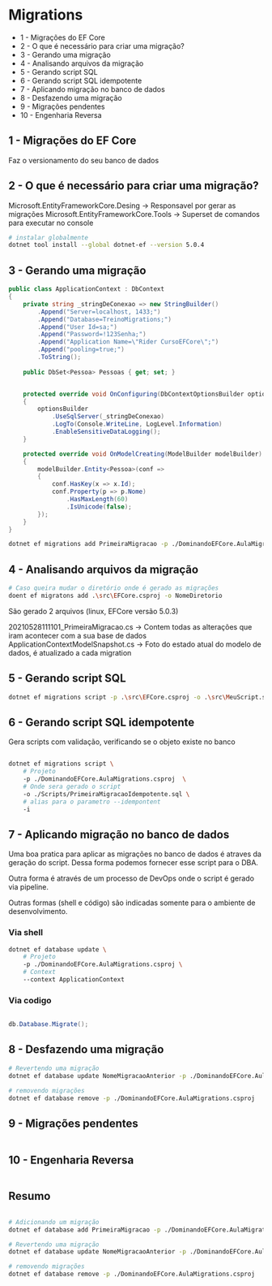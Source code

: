 # Migrations

* 1 - Migrações do EF Core
* 2 - O que é necessário para criar uma migração?
* 3 - Gerando uma migração
* 4 - Analisando arquivos da migração
* 5 - Gerando script SQL
* 6 - Gerando script SQL idempotente
* 7 - Aplicando migração no banco de dados
* 8 - Desfazendo uma migração
* 9 - Migrações pendentes
* 10 - Engenharia Reversa


## 1 - Migrações do EF Core

Faz o versionamento do seu banco de dados

## 2 - O que é necessário para criar uma migração?

Microsoft.EntityFrameworkCore.Desing -> Responsavel por gerar as migrações
Microsoft.EntityFrameworkCore.Tools -> Superset de comandos para executar no console



```bash
# instalar globalmente
dotnet tool install --global dotnet-ef --version 5.0.4
```

## 3 - Gerando uma migração

```c#
public class ApplicationContext : DbContext
{
    private string _stringDeConexao => new StringBuilder()
        .Append("Server=localhost, 1433;")
        .Append("Database=TreinoMigrations;")
        .Append("User Id=sa;")
        .Append("Password=!123Senha;")
        .Append("Application Name=\"Rider CursoEFCore\";")
        .Append("pooling=true;")
        .ToString();
    
    public DbSet<Pessoa> Pessoas { get; set; }


    protected override void OnConfiguring(DbContextOptionsBuilder optionsBuilder)
    {
        optionsBuilder
            .UseSqlServer(_stringDeConexao)
            .LogTo(Console.WriteLine, LogLevel.Information)
            .EnableSensitiveDataLogging();
    }

    protected override void OnModelCreating(ModelBuilder modelBuilder)
    {
        modelBuilder.Entity<Pessoa>(conf =>
        {
            conf.HasKey(x => x.Id);
            conf.Property(p => p.Nome)
                .HasMaxLength(60)
                .IsUnicode(false);
        });
    }
}
```

```bash
dotnet ef migrations add PrimeiraMigracao -p ./DominandoEFCore.AulaMigrations.csproj
```

## 4 - Analisando arquivos da migração

```bash
# Caso queira mudar o diretório onde é gerado as migrações
doent ef migratons add .\src\EFCore.csproj -o NomeDiretorio
```

São gerado 2 arquivos (linux, EFCore versão 5.0.3) 

20210528111101_PrimeiraMigracao.cs -> Contem todas as alterações que iram acontecer com a 
sua base de dados
ApplicationContextModelSnapshot.cs -> Foto do estado atual do modelo de dados, é atualizado
a cada migration

## 5 - Gerando script SQL

```bash
dotnet ef migrations script -p .\src\EFCore.csproj -o .\src\MeuScript.sql
```

## 6 - Gerando script SQL idempotente
Gera scripts com validação, verificando se o objeto existe no banco

```bash

dotnet ef migrations script \
    # Projeto
    -p ./DominandoEFCore.AulaMigrations.csproj  \
    # Onde sera gerado o script
    -o ./Scripts/PrimeiraMigracaoIdempotente.sql \
    # alias para o parametro --idempontent
    -i
```

## 7 - Aplicando migração no banco de dados

Uma boa pratica para aplicar as migrações no banco de dados é 
atraves da geração do script. Dessa forma podemos fornecer esse script
para o DBA.

Outra forma é através de um processo de DevOps onde o script é gerado via pipeline.

Outras formas (shell e código) são indicadas somente para o ambiente de desenvolvimento.

### Via shell

```bash
dotnet ef database update \
    # Projeto
    -p ./DominandoEFCore.AulaMigrations.csproj \
    # Context
    --context ApplicationContext

```

### Via codigo

```c#

db.Database.Migrate();

```


## 8 - Desfazendo uma migração

```bash
# Revertendo uma migração
dotnet ef database update NomeMigracaoAnterior -p ./DominandoEFCore.AulaMigrations.csproj 

# removendo migrações
dotnet ef database remove -p ./DominandoEFCore.AulaMigrations.csproj 
```

## 9 - Migrações pendentes

```c#
```

## 10 - Engenharia Reversa

```c#
```

## Resumo

```bash

# Adicionando um migração
dotnet ef database add PrimeiraMigracao -p ./DominandoEFCore.AulaMigrations.csproj --context ApplicationContext

# Revertendo uma migração
dotnet ef database update NomeMigracaoAnterior -p ./DominandoEFCore.AulaMigrations.csproj 

# removendo migrações
dotnet ef database remove -p ./DominandoEFCore.AulaMigrations.csproj 

```
